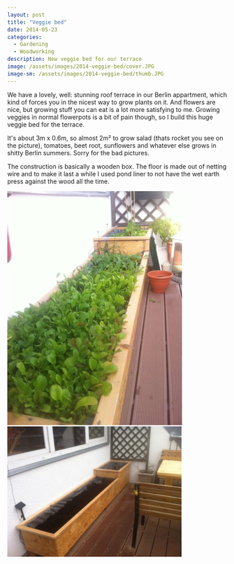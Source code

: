 ```yaml
---
layout: post
title: "Veggie bed"
date: 2014-05-23
categories:
  - Gardening
  - Woodworking
description: New veggie bed for our terrace
image: /assets/images/2014-veggie-bed/cover.JPG
image-sm: /assets/images/2014-veggie-bed/thumb.JPG
---
```

We have a lovely, well: stunning roof terrace in our Berlin appartment, which kind of forces you in the nicest way to grow plants on it. And flowers are nice, but growing stuff you can eat is a lot more satisfying to me. Growing veggies in normal flowerpots is a bit of pain though, so I build this huge veggie bed for the terrace.

It's about 3m x 0.6m, so almost 2m² to grow salad (thats rocket you see on the picture), tomatoes, beet root, sunflowers and whatever else grows in shitty Berlin summers. Sorry for the bad pictures.

The construction is basically a wooden box. The floor is made out of netting wire and to make it last a while I used pond liner to not have the wet earth press against the wood all the time.

![Progress of building the table 2](/assets/images/2014-veggie-bed/1.JPG#float-img "Building the table 2")
![Progress of building the table 3](/assets/images/2014-veggie-bed/2.JPG#float-img "Building the table 3")
